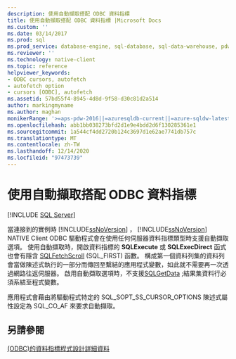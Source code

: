 ```yaml
---
description: 使用自動擷取搭配 ODBC 資料指標
title: 使用自動擷取搭配 ODBC 資料指標 |Microsoft Docs
ms.custom: ''
ms.date: 03/14/2017
ms.prod: sql
ms.prod_service: database-engine, sql-database, sql-data-warehouse, pdw
ms.reviewer: ''
ms.technology: native-client
ms.topic: reference
helpviewer_keywords:
- ODBC cursors, autofetch
- autofetch option
- cursors [ODBC], autofetch
ms.assetid: 57bd55f4-8945-4d8d-9f58-d30c81d2a514
author: markingmyname
ms.author: maghan
monikerRange: '>=aps-pdw-2016||=azuresqldb-current||=azure-sqldw-latest||>=sql-server-2016||>=sql-server-linux-2017||=azuresqldb-mi-current'
ms.openlocfilehash: abb1bb038273bfd2d1e9e4bdd2d6f130285361e1
ms.sourcegitcommit: 1a544cf4dd2720b124c3697d1e62ae7741db757c
ms.translationtype: MT
ms.contentlocale: zh-TW
ms.lasthandoff: 12/14/2020
ms.locfileid: "97473739"
---
```

# <a name="using-autofetch-with-odbc-cursors"></a>使用自動擷取搭配 ODBC 資料指標
[!INCLUDE [SQL Server](../../../includes/applies-to-version/sql-asdb-asdbmi-asa-pdw.md)]

  當連接到的實例時 [!INCLUDE[ssNoVersion](../../../includes/ssnoversion-md.md)] ， [!INCLUDE[ssNoVersion](../../../includes/ssnoversion-md.md)] NATIVE Client ODBC 驅動程式會在使用任何伺服器資料指標類型時支援自動擷取選項。 使用自動擷取時，開啟資料指標的 **SQLExecute** 或 **SQLExecDirect** 函式也會有隱含 [SQLFetchScroll](../../../relational-databases/native-client-odbc-api/sqlfetchscroll.md) (SQL_FIRST) 函數。 構成第一個資料列集的資料列會當做陳述式執行的一部分而傳回至繫結的應用程式變數，如此就不需要再一次透過網路往返伺服器。 啟用自動擷取選項時，不支援[SQLGetData](../../../relational-databases/native-client-odbc-api/sqlgetdata.md) ;結果集資料行必須系結至程式變數。  
  
 應用程式會藉由將驅動程式特定的 SQL_SOPT_SS_CURSOR_OPTIONS 陳述式屬性設定為 SQL_CO_AF 來要求自動擷取。  
  
## <a name="see-also"></a>另請參閱  
 [&#40;ODBC&#41;的資料指標程式設計詳細資料 ](../../../relational-databases/native-client-odbc-cursors/programming/cursor-programming-details-odbc.md)  
  
  
